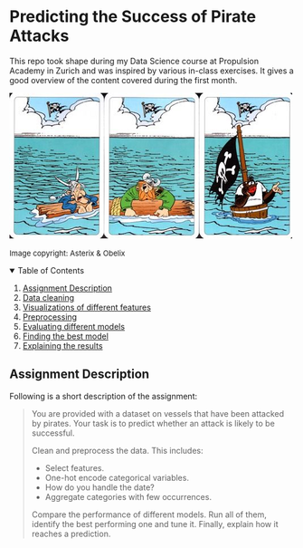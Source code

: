 # Predicting the Success of Pirate Attacks

This repo took shape during my Data Science course at Propulsion Academy in Zurich and was inspired by various in-class exercises. It gives a good overview of the content covered during the first month.

![](pirates_asterix.jpg)

<font size = "2"> Image copyright: Asterix & Obelix </font>

<!-- TABLE OF CONTENTS -->
<details open="open">
  <summary>Table of Contents</summary>
  <ol>
    <li><a href="#assignment-description">Assignment Description</a></li>
    <li><a href="#data-cleaning">Data cleaning</a></li>
    <li><a href="#visualizations">Visualizations of different features</a></li>
    <li><a href="#preprocessing">Preprocessing</a></li>
    <li><a href="#evaluating-different-models">Evaluating different models</a></li>
    <li><a href="#finding-the-best-model">Finding the best model</a></li>
    <li><a href="#explaining-the-results">Explaining the results</a></li>
  </ol>
</details>

<!-- Assignment Description -->
## Assignment Description

Following is a short description of the assignment:

>You are provided with a dataset on vessels that have been attacked by pirates. Your task is to predict whether an attack is likely to be successful.
>
>Clean and preprocess the data. This includes:
>- Select features.
>- One-hot encode categorical variables.
>- How do you handle the date?
>- Aggregate categories with few occurrences.
>
>Compare the performance of different models. Run all of them, identify the best performing one and tune it. Finally, explain how it reaches a prediction. </font>
